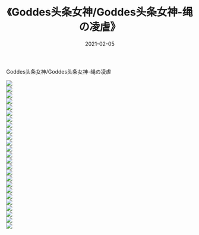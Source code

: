 ﻿---
layout: post
title:  《Goddes头条女神/Goddes头条女神-绳の凌虐》
date:   2021-02-05
img: http://img.660000.xyz/Sharelink/网络美图/2021/Goddes头条女神/Goddes头条女神-绳の凌虐/000.jpg
categories: [美女, 清纯, 唯美]
---

Goddes头条女神/Goddes头条女神-绳の凌虐

 ![](http://img.660000.xyz/Sharelink/网络美图/2021/Goddes头条女神/Goddes头条女神-绳の凌虐/001.jpg) <br>![](http://img.660000.xyz/Sharelink/网络美图/2021/Goddes头条女神/Goddes头条女神-绳の凌虐/002.jpg) <br>![](http://img.660000.xyz/Sharelink/网络美图/2021/Goddes头条女神/Goddes头条女神-绳の凌虐/003.jpg) <br>![](http://img.660000.xyz/Sharelink/网络美图/2021/Goddes头条女神/Goddes头条女神-绳の凌虐/004.jpg) <br>![](http://img.660000.xyz/Sharelink/网络美图/2021/Goddes头条女神/Goddes头条女神-绳の凌虐/005.jpg) <br>![](http://img.660000.xyz/Sharelink/网络美图/2021/Goddes头条女神/Goddes头条女神-绳の凌虐/006.jpg) <br>![](http://img.660000.xyz/Sharelink/网络美图/2021/Goddes头条女神/Goddes头条女神-绳の凌虐/007.jpg) <br>![](http://img.660000.xyz/Sharelink/网络美图/2021/Goddes头条女神/Goddes头条女神-绳の凌虐/008.jpg) <br>![](http://img.660000.xyz/Sharelink/网络美图/2021/Goddes头条女神/Goddes头条女神-绳の凌虐/009.jpg) <br>![](http://img.660000.xyz/Sharelink/网络美图/2021/Goddes头条女神/Goddes头条女神-绳の凌虐/010.jpg) <br>![](http://img.660000.xyz/Sharelink/网络美图/2021/Goddes头条女神/Goddes头条女神-绳の凌虐/011.jpg) <br>![](http://img.660000.xyz/Sharelink/网络美图/2021/Goddes头条女神/Goddes头条女神-绳の凌虐/012.jpg) <br>![](http://img.660000.xyz/Sharelink/网络美图/2021/Goddes头条女神/Goddes头条女神-绳の凌虐/013.jpg) <br>![](http://img.660000.xyz/Sharelink/网络美图/2021/Goddes头条女神/Goddes头条女神-绳の凌虐/014.jpg) <br>![](http://img.660000.xyz/Sharelink/网络美图/2021/Goddes头条女神/Goddes头条女神-绳の凌虐/015.jpg) <br>![](http://img.660000.xyz/Sharelink/网络美图/2021/Goddes头条女神/Goddes头条女神-绳の凌虐/016.jpg) <br>![](http://img.660000.xyz/Sharelink/网络美图/2021/Goddes头条女神/Goddes头条女神-绳の凌虐/017.jpg) <br>![](http://img.660000.xyz/Sharelink/网络美图/2021/Goddes头条女神/Goddes头条女神-绳の凌虐/018.jpg) <br>![](http://img.660000.xyz/Sharelink/网络美图/2021/Goddes头条女神/Goddes头条女神-绳の凌虐/019.jpg) <br>![](http://img.660000.xyz/Sharelink/网络美图/2021/Goddes头条女神/Goddes头条女神-绳の凌虐/020.jpg) <br>![](http://img.660000.xyz/Sharelink/网络美图/2021/Goddes头条女神/Goddes头条女神-绳の凌虐/021.jpg) <br>![](http://img.660000.xyz/Sharelink/网络美图/2021/Goddes头条女神/Goddes头条女神-绳の凌虐/022.jpg) <br>![](http://img.660000.xyz/Sharelink/网络美图/2021/Goddes头条女神/Goddes头条女神-绳の凌虐/023.jpg) <br>![](http://img.660000.xyz/Sharelink/网络美图/2021/Goddes头条女神/Goddes头条女神-绳の凌虐/024.jpg) <br>![](http://img.660000.xyz/Sharelink/网络美图/2021/Goddes头条女神/Goddes头条女神-绳の凌虐/025.jpg) <br>